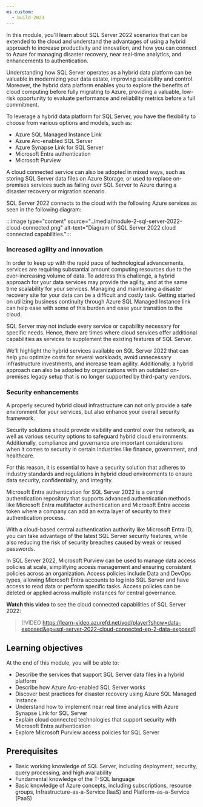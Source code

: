```yaml
---
ms.custom:
  - build-2023
---
```

In this module, you'll learn about SQL Server 2022 scenarios that can be extended to the cloud and understand the advantages of using a hybrid approach to increase productivity and innovation, and how you can connect to Azure for managing disaster recovery, near real-time analytics, and enhancements to authentication.

Understanding how SQL Server operates as a hybrid data platform can be valuable in modernizing your data estate, improving scalability and control. Moreover, the hybrid data platform enables you to explore the benefits of cloud computing before fully migrating to Azure, providing a valuable, low-risk opportunity to evaluate performance and reliability metrics before a full commitment.

To leverage a hybrid data platform for SQL Server, you have the flexibility to choose from various options and models, such as:

* Azure SQL Managed Instance Link
* Azure Arc-enabled SQL Server 
* Azure Synapse Link for SQL Server
* Microsoft Entra authentication
* Microsoft Purview

A cloud connected service can also be adopted in mixed ways, such as storing SQL Server data files on Azure Storage, or used to replace on-premises services such as failing over SQL Server to Azure during a disaster recovery or migration scenario.

SQL Server 2022 connects to the cloud with the following Azure services as seen in the following diagram:

:::image type="content" source="../media/module-2-sql-server-2022-cloud-connected.png" alt-text="Diagram of SQL Server 2022 cloud connected capabilities.":::

### Increased agility and innovation

In order to keep up with the rapid pace of technological advancements, services are requiring substantial amount computing resources due to the ever-increasing volume of data. To address this challenge, a hybrid approach for your data services may provide the agility, and at the same time scalability for your services. Managing and maintaining a disaster recovery site for your data can be a difficult and costly task. Getting started on utilizing business continuity through Azure SQL Managed Instance link can help ease with some of this burden and ease your transition to the cloud.

SQL Server may not include every service or capability necessary for specific needs. Hence, there are times where cloud services offer additional capabilities as services to supplement the existing features of SQL Server.

We'll highlight the hybrid services available on SQL Server 2022 that can help you optimize costs for several workloads, avoid unnecessary infrastructure investments, and increase team agility. Additionally, a hybrid approach can also be adopted by organizations with an outdated on-premises legacy setup that is no longer supported by third-party vendors.

### Security enhancements

A properly secured hybrid cloud infrastructure can not only provide a safe environment for your services, but also enhance your overall security framework.

Security solutions should provide visibility and control over the network, as well as various security options to safeguard hybrid cloud environments. Additionally, compliance and governance are important considerations when it comes to security in certain industries like finance, government, and healthcare.

For this reason, it is essential to have a security solution that adheres to industry standards and regulations in hybrid cloud environments to ensure data security, confidentiality, and integrity. 

Microsoft Entra authentication for SQL Server 2022 is a central authentication repository that supports advanced authentication methods like Microsoft Entra multifactor authentication and Microsoft Entra access token where a company can add an extra layer of security to their authentication process. 

With a cloud-based central authentication authority like Microsoft Entra ID, you can take advantage of the latest SQL Server security features, while also reducing the risk of security breaches caused by weak or reused passwords.

In SQL Server 2022, Microsoft Purview can be used to manage data access policies at scale, simplifying access management and ensuring consistent policies across an organization. Access policies include Data and DevOps types, allowing Microsoft Entra accounts to log into SQL Server and have access to read data or perform specific tasks. Access policies can be deleted or applied across multiple instances for central governance.

**Watch this video** to see the cloud connected capabilities of SQL Server 2022:

> [!VIDEO https://learn-video.azurefd.net/vod/player?show=data-exposed&ep=sql-server-2022-cloud-connected-ep-2-data-exposed]

## Learning objectives

At the end of this module, you will be able to:

- Describe the services that support SQL Server data files in a hybrid platform
- Describe how Azure Arc-enabled SQL Server works
- Discover best practices for disaster recovery using Azure SQL Managed Instance
- Understand how to implement near real time analytics with Azure Synapse Link for SQL Server
- Explain cloud connected technologies that support security with Microsoft Entra authentication
- Explore Microsoft Purview access policies for SQL Server

## Prerequisites

- Basic working knowledge of SQL Server, including deployment, security, query processing, and high availability
- Fundamental knowledge of the T-SQL language
- Basic knowledge of Azure concepts, including subscriptions, resource groups, Infrastructure-as-a-Service (IaaS) and Platform-as-a-Service (PaaS)
